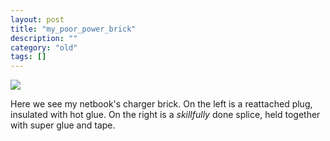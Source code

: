 ```yaml
---
layout: post
title: "my_poor_power_brick"
description: ""
category: "old"
tags: []
---
```



[![](http://www.hackniac.com/blog/wp-content/uploads/2012/09/charger_fix-1024x881.jpg)](http://www.hackniac.com/blog/wp-content/uploads/2012/09/charger_fix.jpg)

Here we see my netbook's charger brick. On the left is a reattached plug, insulated with hot glue. On the right is a _skillfully_ done splice, held together with super glue and tape.
